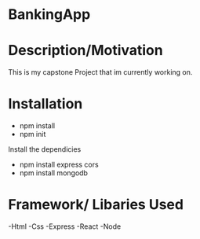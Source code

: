 # BankingApp

# Description/Motivation
 This is my capstone Project that im currently working on.
 
 # Installation 
 - npm install
 - npm init
 
 Install the dependicies
 - npm install express cors
 - npm install mongodb
 
 # Framework/ Libaries Used
 -Html
 -Css
 -Express
 -React
 -Node
 
 
